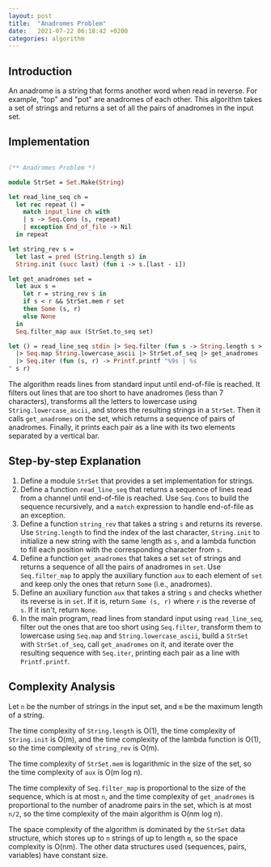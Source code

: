```yaml
---
layout: post
title:  "Anadromes Problem"
date:   2021-07-22 06:18:42 +0200
categories: algorithm
---
```


## Introduction
An anadrome is a string that forms another word when read in reverse. For example, "top" and "pot" are anadromes of each other. This algorithm takes a set of strings and returns a set of all the pairs of anadromes in the input set.

## Implementation

```ocaml

(** Anadromes Problem *)

module StrSet = Set.Make(String)

let read_line_seq ch =
  let rec repeat () =
    match input_line ch with
    | s -> Seq.Cons (s, repeat)
    | exception End_of_file -> Nil
  in repeat

let string_rev s =
  let last = pred (String.length s) in
  String.init (succ last) (fun i -> s.[last - i])

let get_anadromes set =
  let aux s =
    let r = string_rev s in
    if s < r && StrSet.mem r set
    then Some (s, r)
    else None
  in
  Seq.filter_map aux (StrSet.to_seq set)

let () = read_line_seq stdin |> Seq.filter (fun s -> String.length s > 6)
  |> Seq.map String.lowercase_ascii |> StrSet.of_seq |> get_anadromes
  |> Seq.iter (fun (s, r) -> Printf.printf "%9s | %s
" s r)

```

The algorithm reads lines from standard input until end-of-file is reached. It filters out lines that are too short to have anadromes (less than 7 characters), transforms all the letters to lowercase using `String.lowercase_ascii`, and stores the resulting strings in a `StrSet`. Then it calls `get_anadromes` on the set, which returns a sequence of pairs of anadromes. Finally, it prints each pair as a line with its two elements separated by a vertical bar.

## Step-by-step Explanation
1. Define a module `StrSet` that provides a set implementation for strings.
2. Define a function `read_line_seq` that returns a sequence of lines read from a channel until end-of-file is reached. Use `Seq.Cons` to build the sequence recursively, and a `match` expression to handle end-of-file as an exception.
3. Define a function `string_rev` that takes a string `s` and returns its reverse. Use `String.length` to find the index of the last character, `String.init` to initialize a new string with the same length as `s`, and a lambda function to fill each position with the corresponding character from `s`.
4. Define a function `get_anadromes` that takes a set `set` of strings and returns a sequence of all the pairs of anadromes in `set`. Use `Seq.filter_map` to apply the auxiliary function `aux` to each element of `set` and keep only the ones that return `Some` (i.e., anadromes).
5. Define an auxiliary function `aux` that takes a string `s` and checks whether its reverse is in `set`. If it is, return `Some (s, r)` where `r` is the reverse of `s`. If it isn't, return `None`.
6. In the main program, read lines from standard input using `read_line_seq`, filter out the ones that are too short using `Seq.filter`, transform them to lowercase using `Seq.map` and `String.lowercase_ascii`, build a `StrSet` with `StrSet.of_seq`, call `get_anadromes` on it, and iterate over the resulting sequence with `Seq.iter`, printing each pair as a line with `Printf.printf`.

## Complexity Analysis
Let `n` be the number of strings in the input set, and `m` be the maximum length of a string.

The time complexity of `String.length` is O(1), the time complexity of `String.init` is O(m), and the time complexity of the lambda function is O(1), so the time complexity of `string_rev` is O(m).

The time complexity of `StrSet.mem` is logarithmic in the size of the set, so the time complexity of `aux` is O(m log n).

The time complexity of `Seq.filter_map` is proportional to the size of the sequence, which is at most `n`, and the time complexity of `get_anadromes` is proportional to the number of anadrome pairs in the set, which is at most `n/2`, so the time complexity of the main algorithm is O(nm log n).

The space complexity of the algorithm is dominated by the `StrSet` data structure, which stores up to `n` strings of up to length `m`, so the space complexity is O(nm). The other data structures used (sequences, pairs, variables) have constant size.